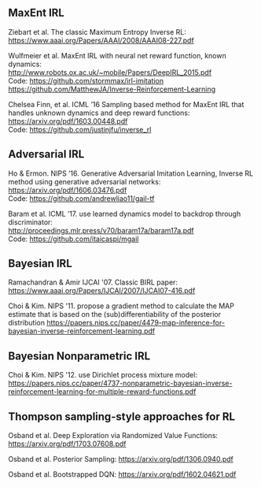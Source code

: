 
## MaxEnt IRL
Ziebart et al. The classic Maximum Entropy Inverse RL:<br />
https://www.aaai.org/Papers/AAAI/2008/AAAI08-227.pdf

Wulfmeier et al. MaxEnt IRL with neural net reward function, known dynamics:<br />
http://www.robots.ox.ac.uk/~mobile/Papers/DeepIRL_2015.pdf<br />
Code: https://github.com/stormmax/irl-imitation <br />
      https://github.com/MatthewJA/Inverse-Reinforcement-Learning

Chelsea Finn, et al. ICML ’16 Sampling based method for MaxEnt IRL that handles unknown dynamics and deep reward functions:<br />
https://arxiv.org/pdf/1603.00448.pdf <br />
Code: https://github.com/justinjfu/inverse_rl

## Adversarial IRL
Ho & Ermon. NIPS ’16. Generative Adversarial Imitation Learning, Inverse RL method using generative adversarial networks: <br />
https://arxiv.org/pdf/1606.03476.pdf <br />
Code: https://github.com/andrewliao11/gail-tf

Baram et al. ICML ’17. use learned dynamics model to backdrop through discriminator: <br />
http://proceedings.mlr.press/v70/baram17a/baram17a.pdf <br />
Code: https://github.com/itaicaspi/mgail

## Bayesian IRL
Ramachandran & Amir IJCAI '07. Classic BIRL paper: <br />
https://www.aaai.org/Papers/IJCAI/2007/IJCAI07-416.pdf

Choi & Kim. NIPS '11. propose a gradient method to calculate the MAP estimate that is based on the (sub)differentiability of the posterior distribution
https://papers.nips.cc/paper/4479-map-inference-for-bayesian-inverse-reinforcement-learning.pdf

## Bayesian Nonparametric IRL
Choi & Kim. NIPS '12. use Dirichlet process mixture model: <br />
https://papers.nips.cc/paper/4737-nonparametric-bayesian-inverse-reinforcement-learning-for-multiple-reward-functions.pdf

## Thompson sampling-style approaches for RL
Osband et al. Deep Exploration via Randomized Value Functions:
https://arxiv.org/pdf/1703.07608.pdf

Osband et al. Posterior Sampling:
https://arxiv.org/pdf/1306.0940.pdf

Osband et al. Bootstrapped DQN: 
https://arxiv.org/pdf/1602.04621.pdf
